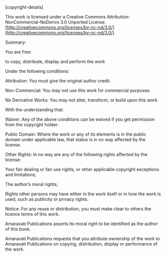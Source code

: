 [copyright-details]

This work is licensed under a Creative Commons
Attribution-NonCommercial-NoDerivs 3.0 Unported License.\
[http://creativecommons.org/licenses/by-nc-nd/3.0/](http://creativecommons.org/licenses/by-nc-nd/3.0/)

Summary:

You are free:

to copy, distribute, display and perform the work

Under the following conditions:

Attribution: You must give the original author credit.

Non-Commercial: You may not use this work for commercial purposes.

No Derivative Works: You may not alter, transform, or build upon this
work.

With the understanding that:

Waiver: Any of the above conditions can be waived if you get permission
from the copyright holder.

Public Domain: Where the work or any of its elements is in the public
domain under applicable law, that status is in no way affected by the
license.

Other Rights: In no way are any of the following rights affected by the
license:

Your fair dealing or fair use rights, or other applicable copyright
exceptions and limitations;

The author’s moral rights;

Rights other persons may have either in the work itself or in how the
work is used, such as publicity or privacy rights.

Notice: For any reuse or distribution, you must make clear to others the
licence terms of this work.

Amaravati Publications asserts its moral right to be identified as the
author of this book.

Amaravati Publications requests that you attribute ownership of the work
to Amaravati Publications on copying, distribution, display or
performance of the work.
